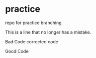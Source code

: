 # practice
repo for practice branching

This is a line that no longer has a mistake.

~~Bad Code~~ corrected code

Good Code
